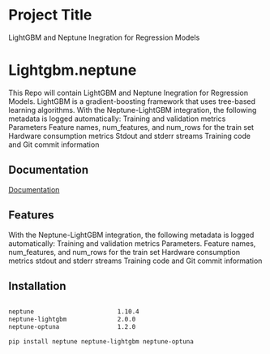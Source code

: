 
# Project Title

 LightGBM and Neptune Inegration for Regression Models 

# Lightgbm.neptune
This Repo will contain LightGBM and Neptune Inegration for Regression Models.
LightGBM is a gradient-boosting framework that uses tree-based learning algorithms. 
With the Neptune-LightGBM integration, the following metadata is logged automatically:
Training and validation metrics
Parameters
Feature names, num_features, and num_rows for the train set
Hardware consumption metrics
Stdout and stderr streams
Training code and Git commit information


## Documentation

[Documentation](https://docs.neptune.ai/integrations/lightgbm/)


## Features
With the Neptune-LightGBM integration, the following metadata is logged automatically:
Training and validation metrics
Parameters.
Feature names, num_features, and num_rows for the train set
Hardware consumption metrics
stdout and stderr streams
Training code and Git commit information
## Installation


```bash

neptune                       1.10.4
neptune-lightgbm              2.0.0
neptune-optuna                1.2.0

pip install neptune neptune-lightgbm neptune-optuna
```
    

